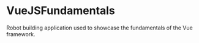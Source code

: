 # VueJSFundamentals
Robot building application used to showcase the fundamentals of the Vue framework.
